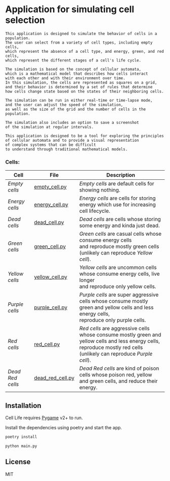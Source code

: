 
# Application for simulating cell selection
```text
This application is designed to simulate the behavior of cells in a population. 
The user can select from a variety of cell types, including empty cells, 
which represent the absence of a cell type, and energy, green, and red cells, 
which represent the different stages of a cell's life cycle.

The simulation is based on the concept of cellular automata, 
which is a mathematical model that describes how cells interact 
with each other and with their environment over time. 
In this simulation, the cells are represented as squares on a grid, 
and their behavior is determined by a set of rules that determine 
how cells change state based on the states of their neighboring cells.

The simulation can be run in either real-time or time-lapse mode, 
and the user can adjust the speed of the simulation, 
as well as the size of the grid and the number of cells in the population. 

The simulation also includes an option to save a screenshot 
of the simulation at regular intervals.

This application is designed to be a tool for exploring the principles 
of cellular automata and to provide a visual representation 
of complex systems that can be difficult 
to understand through traditional mathematical models.
```

### Cells:

| Cell             | File                                       | Description                                                                                                                                                                 |
|------------------|--------------------------------------------|-----------------------------------------------------------------------------------------------------------------------------------------------------------------------------|
| _Empty cells_    | [empty_cell.py](cells/empty_cell.py)       | _Empty cells_ are default cells for showing nothing.                                                                                                                        |
| _Energy cells_   | [energy_cell.py](cells/energy_cell.py)     | _Energy cells_ are cells for storing energy which use for increasing cell lifecycle.                                                                                        |
| _Dead cells_     | [dead_cell.py](cells/dead_cell.py)         | _Dead cells_ are cells whose storing some energy and kinda just dead.                                                                                                       |
| _Green cells_    | [green_cell.py](cells/green_cell.py)       | _Green cells_ are casual cells whose consume energy cells <br/>and reproduce mostly green cells (unlikely can reproduce _Yellow cell_).                                     |
| _Yellow cells_   | [yellow_cell.py](cells/yellow_cell.py)     | _Yellow cells_ are uncommon cells whose consume energy cells, live longer <br/>and reproduce only yellow cells.                                                             |
| _Purple cells_   | [purple_cell.py](cells/purple_cell.py)     | _Purple cells_ are super aggressive cells whose consume mostly green and yellow cells and less energy cells, <br/>reproduce only purple cells.                              |
| _Red cells_      | [red_cell.py](cells/red_cell.py)           | _Red cells_ are aggressive cells whose consume mostly green and yellow cells and less energy cells, <br/>reproduce mostly red cells (unlikely can reproduce _Purple cell_). |
| _Dead Red cells_ | [dead_red_cell.py](cells/dead_red_cell.py) | _Dead Red cells_ are kind of poison cells whose poison red, yellow and green cells, and reduce their energy.                                                                |

## Installation

Cell Life requires [Pygame](https://www.pygame.org) v2+ to run.

Install the dependencies using poetry and start the app.

```sh
poetry install 
```
```sh
python main.py
```


## License

MIT